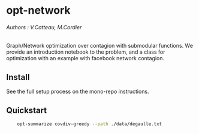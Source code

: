 # opt-network

###### Authors : V.Catteau, M.Cordier
Graph/Network optimization over contagion with submodular functions. We provide an introduction notebook to the problem, and a class for optimization with an example with facebook network contagion.



## Install

See the full setup process on the mono-repo instructions.

## Quickstart

```bash
	opt-summarize covdiv-greedy --path ./data/degaulle.txt
```
